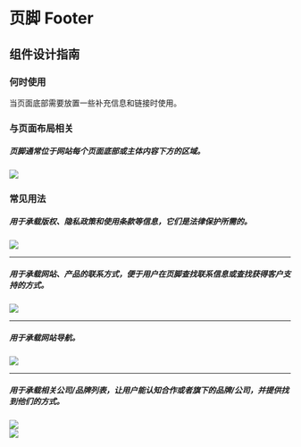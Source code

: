 # 页脚 Footer

## 组件设计指南

### 何时使用

当页面底部需要放置一些补充信息和链接时使用。

### 与页面布局相关

##### 页脚通常位于网站每个页面底部或主体内容下方的区域。

<div class="legend">
  <div class="item">
    <img src="https://tdesign.gtimg.com/site/design/mobile-guide/footer/footer-1.png" />
  </div>
</div>

### 常见用法

##### 用于承载版权、隐私政策和使用条款等信息，它们是法律保护所需的。

<div class="legend">
  <div class="item">
    <img src="https://tdesign.gtimg.com/site/design/mobile-guide/footer/footer-2.png" />
  </div>
</div>

<hr />

##### 用于承载网站、产品的联系方式，便于用户在页脚查找联系信息或查找获得客户支持的方式。

<div class="legend">
  <div class="item">
    <img src="https://tdesign.gtimg.com/site/design/mobile-guide/footer/footer-3.png" />
  </div>
</div>

<hr />

##### 用于承载网站导航。

<div class="legend">
  <div class="item">
    <img src="https://tdesign.gtimg.com/site/design/mobile-guide/Ffooter/footer-4.png" />
  </div>
</div>

<hr />

##### 用于承载相关公司/品牌列表，让用户能认知合作或者旗下的品牌/公司，并提供找到他们的方式。

<div class="legend">
  <div class="item">
    <img src="https://tdesign.gtimg.com/site/design/mobile-guide/footer/footer-5.png" />
  </div>

  <div class="item">
    <img src="https://tdesign.gtimg.com/site/design/mobile-guide/footer/footer-6.png" />
  </div>
</div>
